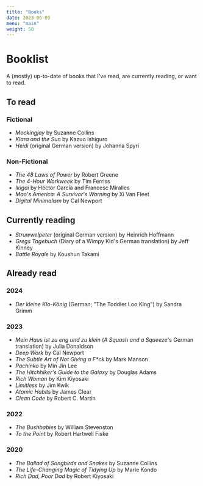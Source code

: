 ```yaml
---
title: "Books"
date: 2023-06-09
menu: "main"
weight: 50
---
```


# Booklist

A (mostly) up-to-date of books that I've read, are currently reading, or want to read.

## To read

### Fictional
* *Mockingjay* by Suzanne Collins
* *Klara and the Sun* by Kazuo Ishiguro
* *Heidi* (original German version) by Johanna Spyri

### Non-Fictional
* *The 48 Laws of Power* by Robert Greene
* *The 4-Hour Workweek* by Tim Ferriss
* *Ikigai* by Héctor García and Francesc Miralles
* *Mao's America: A Survivor's Warning* by Xi Van Fleet
* *Digital Minimalism* by Cal Newport

## Currently reading
* *Struwwelpeter* (original German version) by Heinrich Hoffmann
* *Gregs Tagebuch* (Diary of a Wimpy Kid's German translation) by Jeff Kinney
* *Battle Royale* by Koushun Takami

## Already read

### 2024
* *Der kleine Klo-König* (German; "The Toddler Loo King") by Sandra Grimm

### 2023
* *Mein Haus ist zu eng und zu klein* (*A Squash and a Squeeze*'s German translation) by Julia Donaldson 
* *Deep Work* by Cal Newport
* *The Subtle Art of Not Giving a F\*ck* by Mark Manson
* *Pachinko* by Min Jin Lee
* *The Hitchhiker's Guide to the Galaxy* by Douglas Adams
* *Rich Woman* by Kim Kiyosaki
* *Limitless* by Jim Kwik
* *Atomic Habits* by James Clear
* *Clean Code* by Robert C. Martin

### 2022
* *The Bushbabies* by William Stevenston 
* *To the Point* by Robert Hartwell Fiske

### 2020  
* *The Ballad of Songbirds and Snakes* by Suzanne Collins
* *The Life-Changing Magic of Tidying Up* by Marie Kondo
* *Rich Dad, Poor Dad* by Robert Kiyosaki